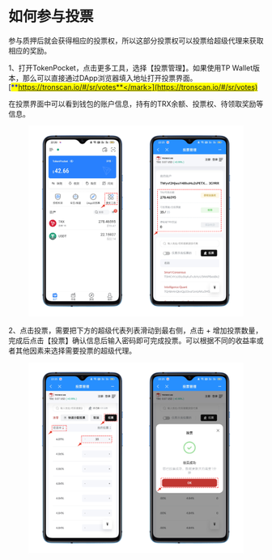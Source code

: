 # 如何参与投票

参与质押后就会获得相应的投票权，所以这部分投票权可以投票给超级代理来获取相应的奖励。

1、打开TokenPocket，点击更多工具，选择【投票管理】。如果使用TP Wallet版本，那么可以直接通过DApp浏览器填入地址打开投票界面。[<mark style="color:blue;">**https://tronscan.io/#/sr/votes**</mark>](https://tronscan.io/#/sr/votes)

在投票界面中可以看到钱包的账户信息，持有的TRX余额、投票权、待领取奖励等信息。

<figure><img src="../../.gitbook/assets/1 (1) (2) (3).png" alt=""><figcaption></figcaption></figure>

2、点击投票，需要把下方的超级代表列表滑动到最右侧，点击 + 增加投票数量，完成后点击【投票】确认信息后输入密码即可完成投票。可以根据不同的收益率或者其他因素来选择需要投票的超级代理。

<figure><img src="../../.gitbook/assets/2 (2).png" alt=""><figcaption></figcaption></figure>
